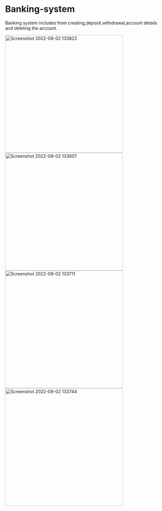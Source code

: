 # Banking-system
Banking system includes from creating,deposit,withdrawal,account details and deleting the account.




<img width="380" alt="Screenshot 2022-08-02 133822" src="https://user-images.githubusercontent.com/108801635/182327846-cc8100c7-9377-47c7-bdf3-a1e56155d015.png">

<img width="380" alt="Screenshot 2022-08-02 133607" src="https://user-images.githubusercontent.com/108801635/182328066-d241ef5f-903d-4ed3-af54-ac55de77f003.png">

<img width="380" alt="Screenshot 2022-08-02 133711" src="https://user-images.githubusercontent.com/108801635/182328132-1eed1786-a564-4f29-8be9-1255702a8855.png">

<img width="380" alt="Screenshot 2022-08-02 133744" src="https://user-images.githubusercontent.com/108801635/182328187-4a504625-a26f-40c6-8a72-bbcc7b3424d4.png">
